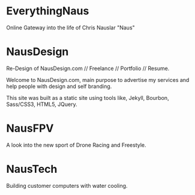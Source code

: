 # EverythingNaus
Online Gateway into the life of Chris Nauslar "Naus"

# NausDesign
Re-Design of NausDesign.com // Freelance // Portfolio // Resume.

Welcome to NausDesign.com, main purpose to advertise my services and help people with design and self branding.

This site was built as a static site using tools like, Jekyll, Bourbon, Sass/CSS3, HTML5, JQuery.

# NausFPV
A look into the new sport of Drone Racing and Freestyle.

# NausTech
Building customer computers with water cooling.
